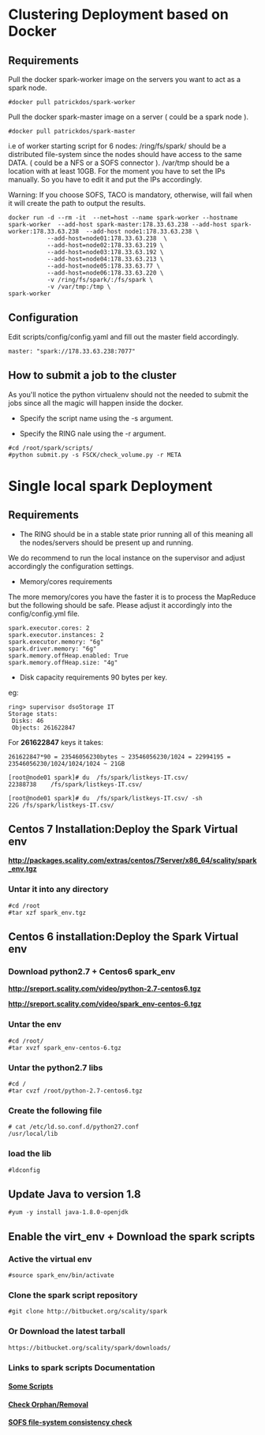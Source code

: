 
# Clustering Deployment based on Docker

## Requirements

Pull the docker spark-worker image on the servers you want to act as a spark node.

```
#docker pull patrickdos/spark-worker
```

Pull the docker spark-master image on a server ( could be a spark node ).

```
#docker pull patrickdos/spark-master
```


i.e of worker starting script for 6 nodes:
/ring/fs/spark/ should be a distributed file-system since the nodes should have access to the same DATA. ( could be a NFS or a SOFS connector ).
/var/tmp should be a location with at least 10GB.
For the moment you have to set the IPs manually.
So you have to edit it and put the IPs accordingly.

Warning:
	If you choose SOFS, TACO is mandatory, otherwise, will fail when it will create the path to output the results.

```
docker run -d --rm -it  --net=host --name spark-worker --hostname spark-worker  --add-host spark-master:178.33.63.238 --add-host spark-worker:178.33.63.238  --add-host node1:178.33.63.238 \
           --add-host=node01:178.33.63.238  \
           --add-host=node02:178.33.63.219 \
           --add-host=node03:178.33.63.192 \
           --add-host=node04:178.33.63.213 \
           --add-host=node05:178.33.63.77 \
           --add-host=node06:178.33.63.220 \
           -v /ring/fs/spark/:/fs/spark \
           -v /var/tmp:/tmp \
spark-worker
```

## Configuration

Edit scripts/config/config.yaml and fill out the master field accordingly.

```
master: "spark://178.33.63.238:7077"
```

## How to submit a job to the cluster

As you'll notice the python virtualenv should not the needed to submit the jobs since all the magic will happen inside the docker.

* Specify the script name using the -s argument.

* Specify the RING nale using the -r argument. 

``` 
#cd /root/spark/scripts/
#python submit.py -s FSCK/check_volume.py -r META
```


# Single local spark Deployment

## Requirements

* The RING should be in a stable state prior running all of this meaning all the nodes/servers should be present up and running.

We do recommend to run the local instance on the supervisor and adjust accordingly the configuration settings.

* Memory/cores requirements

The more memory/cores you have the faster it is to process the MapReduce but the following should be safe.
Please adjust it accordingly into the config/config.yml file.

```
spark.executor.cores: 2
spark.executor.instances: 2
spark.executor.memory: "6g"
spark.driver.memory: "6g"
spark.memory.offHeap.enabled: True
spark.memory.offHeap.size: "4g"
```

* Disk capacity requirements
90 bytes per key.

eg:
```
ring> supervisor dsoStorage IT
Storage stats:
 Disks: 46
 Objects: 261622847
```

For **261622847** keys it takes:
```
261622847*90 = 23546056230bytes ~ 23546056230/1024 = 22994195 = 23546056230/1024/1024/1024 ~ 21GB
```

```
[root@node01 spark]# du  /fs/spark/listkeys-IT.csv/
22388738	/fs/spark/listkeys-IT.csv/
```
```
[root@node01 spark]# du  /fs/spark/listkeys-IT.csv/ -sh
22G	/fs/spark/listkeys-IT.csv/
```


## Centos 7 Installation:Deploy the Spark Virtual env
**http://packages.scality.com/extras/centos/7Server/x86_64/scality/spark_env.tgz**


### Untar it into any directory
```
#cd /root 
#tar xzf spark_env.tgz
```


## Centos 6 installation:Deploy the Spark Virtual env

### Download python2.7 + Centos6 spark_env


**http://sreport.scality.com/video/python-2.7-centos6.tgz**

**http://sreport.scality.com/video/spark_env-centos-6.tgz**


###  Untar the env

```
#cd /root/
#tar xvzf spark_env-centos-6.tgz
```

### Untar the python2.7 libs

```
#cd /
#tar cvzf /root/python-2.7-centos6.tgz
```

### Create the following file

```
# cat /etc/ld.so.conf.d/python27.conf
/usr/local/lib
```

### load the lib

```
#ldconfig
```

## Update Java to version 1.8

```
#yum -y install java-1.8.0-openjdk
```

## Enable the virt_env + Download the spark scripts 

### Active the virtual env
```
#source spark_env/bin/activate 
```

### Clone the spark script repository
```
#git clone http://bitbucket.org/scality/spark
```

### Or Download the latest tarball
```
https://bitbucket.org/scality/spark/downloads/
```

### Links to spark scripts Documentation

#### [Some Scripts](scripts/README.md)

#### [Check Orphan/Removal](scripts/orphan/README.md)

#### [SOFS file-system consistency check](scripts/FSCK/README.md)


